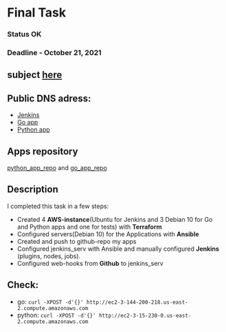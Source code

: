 # Final Task
### Status OK
### Deadline - October 21, 2021
## subject [here](./subject.pdf)

## Public DNS adress:
* [Jenkins](http://ec2-3-142-93-28.us-east-2.compute.amazonaws.com:8080/)
* [Go app](http://ec2-3-144-200-218.us-east-2.compute.amazonaws.com/)
* [Python app](http://ec2-3-15-230-0.us-east-2.compute.amazonaws.com/)

## Apps repository
[python_app_repo](https://github.com/Avchar/python_app_hw) and [go_app_repo](https://github.com/Avchar/go_app_hw) 

## Description
I completed this task in a few steps:
* Created 4 **AWS-instance**(Ubuntu for Jenkins and 3 Debian 10 for Go and Python apps and one for tests) with **Terraform**
* Configured servers(Debian 10) for the Applications with **Ansible**
* Created and push to github-repo my apps
* Configured jenkins_serv with Ansible and manually configured **Jenkins** (plugins, nodes, jobs).
* Configured web-hooks from **Github** to jenkins_serv


## Check:
* go: ```curl -XPOST -d'{}' http://ec2-3-144-200-218.us-east-2.compute.amazonaws.com```
* python: ```curl -XPOST -d'{}' http://ec2-3-15-230-0.us-east-2.compute.amazonaws.com```

